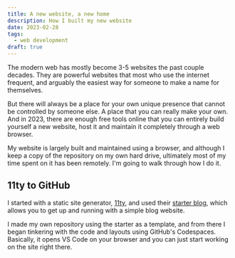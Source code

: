 ```yaml
---
title: A new website, a new home
description: How I built my new website
date: 2023-02-28
tags:
  - web development
draft: true
---
```


The modern web has mostly become 3-5 websites the past couple decades. They are powerful websites that most who use the internet frequent, and arguably the easiest way for someone to make a name for themselves.

But there will always be a place for your own unique presence that cannot be controlled by someone else. A place that you can really make your own. And in 2023, there are enough free tools online that you can entirely build yourself a new website, host it and maintain it completely through a web browser.

My website is largely built and maintained using a browser, and although I keep a copy of the repository on my own hard drive, ultimately most of my time spent on it has been remotely. I'm going to walk through how I do it.

## 11ty to GitHub

I started with a static site generator, [11ty](https://www.11ty.dev/), and used their [starter blog](https://github.com/11ty/eleventy-base-blog), which allows you to get up and running with a simple blog website.

I made my own repository using the starter as a template, and from there I began tinkering with the code and layouts using GitHub's Codespaces. Basically, it opens VS Code on your browser and you can just start working on the site right there.
